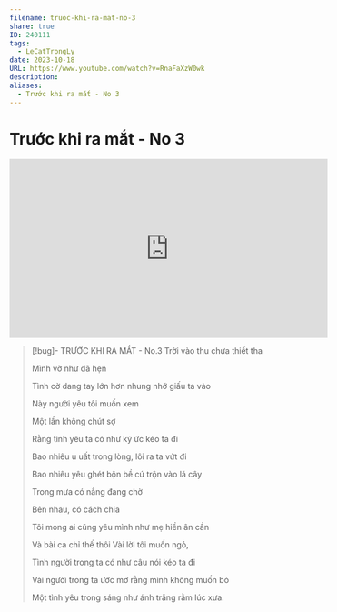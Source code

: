 ```yaml
---
filename: truoc-khi-ra-mat-no-3
share: true
ID: 240111
tags:
  - LeCatTrongLy
date: 2023-10-18
URL: https://www.youtube.com/watch?v=RnaFaXzW0wk
description: 
aliases:
  - Trước khi ra mắt - No 3
---
```


# Trước khi ra mắt - No 3

<iframe width="560" height="315" src="https://www.youtube.com/embed/RnaFaXzW0wk?si=nF_QtxL0HzsG38Ys" title="YouTube video player" frameborder="0" allow="accelerometer; autoplay; clipboard-write; encrypted-media; gyroscope; picture-in-picture; web-share" allowfullscreen></iframe>

> [!bug]- TRƯỚC KHI RA MẮT - No.3
> Trời vào thu chưa thiết tha
> 
> Mình vờ như đã hẹn
> 
> Tình cờ dang tay lớn hơn nhung nhớ giấu ta vào
> 
> Này người yêu tôi muốn xem
> 
> Một lần không chút sợ
> 
> Rằng tình yêu ta có như ký ức kéo ta đi
> 
> Bao nhiêu u uất trong lòng, lôi ra ta vứt đi
> 
> Bao nhiêu yêu ghét bộn bề cứ trộn vào lá cây
> 
> Trong mưa có nắng đang chờ
> 
> Bên nhau, có cách chia
> 
> Tôi mong ai cũng yêu mình như mẹ hiền ân cần
> 
> Và bài ca chỉ thế thôi Vài lời tôi muốn ngỏ,
> 
> Tình người trong ta có như câu nói kéo ta đi
> 
> Vài người trong ta ước mơ rằng mình không muốn bỏ
> 
> Một tình yêu trong sáng như ánh trăng rằm lúc xưa.


